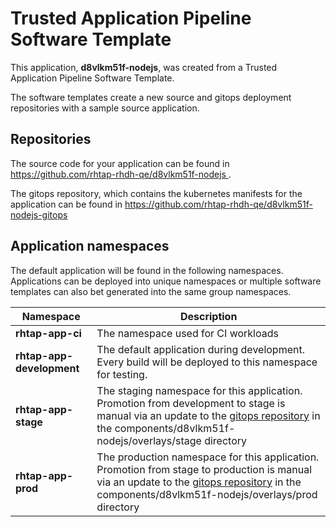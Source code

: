 # Trusted Application Pipeline Software Template

This application, **d8vlkm51f-nodejs**, was created from a Trusted Application Pipeline Software Template.

The software templates create a new source and gitops deployment repositories with a sample source application. 

## Repositories

The source code for your application can be found in [https://github.com/rhtap-rhdh-qe/d8vlkm51f-nodejs ](https://github.com/rhtap-rhdh-qe/d8vlkm51f-nodejs ).
 
The gitops repository, which contains the kubernetes manifests for the application can be found in 
[https://github.com/rhtap-rhdh-qe/d8vlkm51f-nodejs-gitops ](https://github.com/rhtap-rhdh-qe/d8vlkm51f-nodejs-gitops ) 

## Application namespaces 

The default application will be found in the following namespaces. Applications can be deployed into unique namespaces or multiple software templates can also bet generated into the same group namespaces.  

|  Namespace   |  Description   |  
| -------- | -------- |
| **rhtap-app-ci** | The namespace used for CI workloads |
| **rhtap-app-development** | The default application during development. Every build will be deployed to this namespace for testing. |
| **rhtap-app-stage** | The staging namespace for this application. Promotion from development to stage is manual via an update to the [gitops repository](https://github.com/rhtap-rhdh-qe/d8vlkm51f-nodejs-gitops ) in the components/d8vlkm51f-nodejs/overlays/stage directory |
| **rhtap-app-prod** | The production namespace for this application. Promotion from stage to production is manual via an update to the [gitops repository](https://github.com/rhtap-rhdh-qe/d8vlkm51f-nodejs-gitops ) in the components/d8vlkm51f-nodejs/overlays/prod directory |
